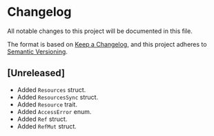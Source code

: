 # Changelog

All notable changes to this project will be documented in this file.

The format is based on [Keep a Changelog](https://keepachangelog.com/en/1.0.0/),
and this project adheres to [Semantic Versioning](https://semver.org/spec/v2.0.0.html).

## [Unreleased]

- Added `Resources` struct.
- Added `ResourcesSync` struct.
- Added `Resource` trait.
- Added `AccessError` enum.
- Added `Ref` struct.
- Added `RefMut` struct.
